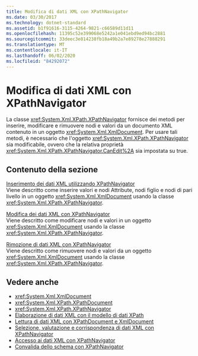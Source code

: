 ```yaml
---
title: Modifica di dati XML con XPathNavigator
ms.date: 03/30/2017
ms.technology: dotnet-standard
ms.assetid: b1f91616-3115-4264-9821-c66589d11d11
ms.openlocfilehash: 11395c52e399068e5242a1e041ebd9ed94bc2881
ms.sourcegitcommit: 33deec3e814238fb18a49b2a7e89278e27888291
ms.translationtype: MT
ms.contentlocale: it-IT
ms.lasthandoff: 06/02/2020
ms.locfileid: "84292072"
---
```

# <a name="editing-xml-data-using-xpathnavigator"></a>Modifica di dati XML con XPathNavigator
La classe <xref:System.Xml.XPath.XPathNavigator> fornisce dei metodi per inserire, modificare e rimuovere nodi e valori da un documento XML contenuto in un oggetto <xref:System.Xml.XmlDocument>. Per usare tali metodi, è necessario che l'oggetto <xref:System.Xml.XPath.XPathNavigator> sia modificabile, ovvero che la relativa proprietà <xref:System.Xml.XPath.XPathNavigator.CanEdit%2A> sia impostata su true.  
  
## <a name="in-this-section"></a>Contenuto della sezione  
 [Inserimento dei dati XML utilizzando XPathNavigator](insert-xml-data-using-xpathnavigator.md)  
 Viene descritto come inserire valori e nodi Attribute, nodi figlio e nodi di pari livello in un oggetto <xref:System.Xml.XmlDocument> usando la classe <xref:System.Xml.XPath.XPathNavigator>.  
  
 [Modifica dei dati XML con XPathNavigator](modify-xml-data-using-xpathnavigator.md)  
 Viene descritto come modificare nodi e valori in un oggetto <xref:System.Xml.XmlDocument> usando la classe <xref:System.Xml.XPath.XPathNavigator>.  
  
 [Rimozione di dati XML con XPathNavigator](remove-xml-data-using-xpathnavigator.md)  
 Viene descritto come rimuovere nodi e valori da un oggetto <xref:System.Xml.XmlDocument> usando la classe <xref:System.Xml.XPath.XPathNavigator>.  
  
## <a name="see-also"></a>Vedere anche

- <xref:System.Xml.XmlDocument>
- <xref:System.Xml.XPath.XPathDocument>
- <xref:System.Xml.XPath.XPathNavigator>
- [Elaborazione di dati XML con il modello di dati XPath](process-xml-data-using-the-xpath-data-model.md)
- [Lettura di dati XML con XPathDocument e XmlDocument](reading-xml-data-using-xpathdocument-and-xmldocument.md)
- [Selezione, valutazione e corrispondenza di dati XML con XPathNavigator](selecting-evaluating-and-matching-xml-data-using-xpathnavigator.md)
- [Accesso ai dati XML con XPathNavigator](accessing-xml-data-using-xpathnavigator.md)
- [Convalida dello schema con XPathNavigator](schema-validation-using-xpathnavigator.md)
